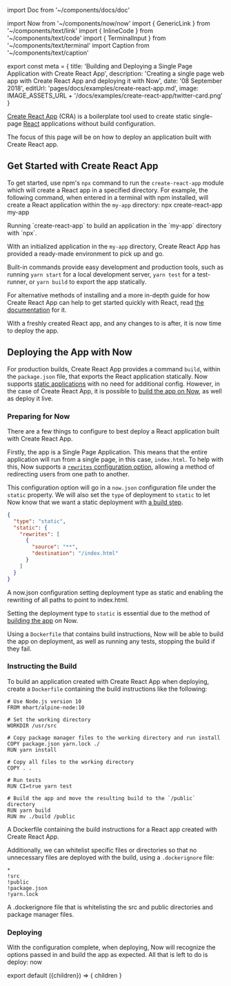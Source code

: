 import Doc from '~/components/docs/doc'

import Now from '~/components/now/now'
import { GenericLink } from '~/components/text/link'
import { InlineCode } from '~/components/text/code'
import { TerminalInput } from '~/components/text/terminal'
import Caption from '~/components/text/caption'

export const meta = {
  title: 'Building and Deploying a Single Page Application with Create React App',
  description: 'Creating a single page web app with Create React App and deploying it with Now',
  date: '08 September 2018',
  editUrl: 'pages/docs/examples/create-react-app.md',
  image: IMAGE_ASSETS_URL + '/docs/examples/create-react-app/twitter-card.png'
}

[Create React App](https://github.com/facebookincubator/create-react-app) (CRA) is a boilerplate tool used to create static single-page [React](https://reactjs.org/) applications without build configuration.

The focus of this page will be on how to deploy an application built with Create React app.

## Get Started with Create React App
To get started, use npm's `npx` command to run the `create-react-app` module which will create a React app in a specified directory. For example, the following command, when entered in a terminal with npm installed, will create a React application within the `my-app` directory:
<TerminalInput>
npx create-react-app my-app
</TerminalInput>
<Caption>Running `create-react-app` to build an application in the `my-app` directory with `npx`.</Caption>

With an initialized application in the `my-app` directory, Create React App has provided a ready-made environment to pick up and go.

Built-in commands provide easy development and production tools, such as running `yarn start` for a local development server, `yarn test` for a test-runner, or `yarn build` to export the app statically.

For alternative methods of installing and a more in-depth guide for how Create React App can help to get started quickly with React, read [the documentation](https://github.com/facebook/create-react-app#creating-an-app) for it.

With a freshly created React app, and any changes to is after, it is now time to deploy the app.

## Deploying the App with Now
For production builds, Create React App provides a command `build`, within the `package.json` file, that exports the React application statically. Now supports [static applications](/docs/static-deployments/introduction-and-deploying) with no need for additional config. However, in the case of Create React App, it is possible to [build the app on Now](/docs/static-deployments/builds/building-with-now), as well as deploy it live.

### Preparing for Now
There are a few things to configure to best deploy a React application built with Create React App.

Firstly, the app is a Single Page Application. This means that the entire application will run from a single page, in this case, `index.html`. To help with this, Now supports a [`rewrites` configuration option](/docs/static-deployments/configuration#rewrites-(array)), allowing a method of redirecting users from one path to another.

This configuration option will go in a `now.json` configuration file under the `static` property. We will also set the `type` of deployment to `static` to let Now know that we want a static deployment with [a build step](#instructing-the-build).

```json
{
  "type": "static",
  "static": {
    "rewrites": [
      {
        "source": "**",
        "destination": "/index.html"
      }
    ]
  }
}
```
<Caption>A <InlineCode>now.json</InlineCode> configuration setting deployment type as <InlineCode>static</InlineCode> and enabling the rewriting of all paths to point to <InlineCode>index.html</InlineCode>.</Caption>

Setting the deployment type to `static` is essential due to the method of [building the app](#instructing-the-build) on Now.

Using a `Dockerfile` that contains build instructions, Now will be able to build the app on deployment, as well as running any tests, stopping the build if they fail.

### Instructing the Build
To build an application created with Create React App when deploying, create a `Dockerfile` containing the build instructions like the following:

```
# Use Node.js version 10
FROM mhart/alpine-node:10

# Set the working directory
WORKDIR /usr/src

# Copy package manager files to the working directory and run install
COPY package.json yarn.lock ./
RUN yarn install

# Copy all files to the working directory
COPY . .

# Run tests
RUN CI=true yarn test

# Build the app and move the resulting build to the `/public` directory
RUN yarn build
RUN mv ./build /public
```
<Caption>A <InlineCode>Dockerfile</InlineCode> containing the build instructions for a React app created with Create React App.</Caption>

Additionally, we can whitelist specific files or directories so that no unnecessary files are deployed with the build, using a `.dockerignore` file:

```
*
!src
!public
!package.json
!yarn.lock
```
<Caption>A <InlineCode>.dockerignore</InlineCode> file that is whitelisting the <InlineCode>src</InlineCode> and <InlineCode>public</InlineCode> directories and package manager files.</Caption>


### Deploying
With the configuration complete, when deploying, Now will recognize the options passed in and build the app as expected. All that is left to do is deploy:
<TerminalInput>now</TerminalInput>

export default ({children}) => <Doc meta={meta}>{ children }</Doc>
